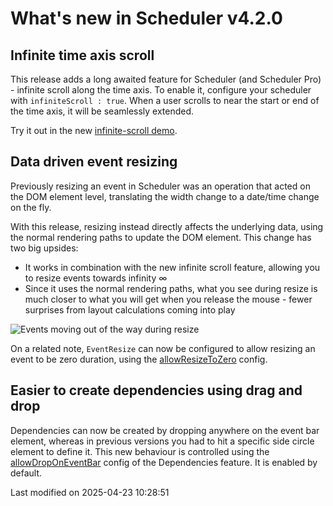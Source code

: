 # What's new in Scheduler v4.2.0

## Infinite time axis scroll

This release adds a long awaited feature for Scheduler (and Scheduler Pro) - infinite scroll along the time axis. To 
enable it, configure your scheduler with `infiniteScroll : true`. When a user scrolls to near the start or end of the 
time axis, it will be seamlessly extended. 

Try it out in the new [infinite-scroll demo](../examples/infinite-scroll).

## Data driven event resizing

Previously resizing an event in Scheduler was an operation that acted on the DOM element level, translating the width 
change to a date/time change on the fly.

With this release, resizing instead directly affects the underlying data, using the normal rendering paths to update the 
DOM element. This change has two big upsides:

* It works in combination with the new infinite scroll feature, allowing you to resize events towards infinity ∞
* Since it uses the normal rendering paths, what you see during resize is much closer to what you will get when you 
  release the mouse - fewer surprises from layout calculations coming into play

![Events moving out of the way during resize](Scheduler/whats-new/4.2.0/eventresize.gif)

On a related note, `EventResize` can now be configured to allow resizing an event to be zero duration, using the
 [allowResizeToZero](#Scheduler/feature/EventResize#config-allowResizeToZero) config.

## Easier to create dependencies using drag and drop

Dependencies can now be created by dropping anywhere on the event bar element, whereas in previous versions you had to 
hit a specific side circle element to define it. This new behaviour is controlled using the 
[allowDropOnEventBar](#Scheduler/feature/mixin/DependencyCreation#config-allowDropOnEventBar) config of the Dependencies 
feature. It is enabled by default.


<p class="last-modified">Last modified on 2025-04-23 10:28:51</p>